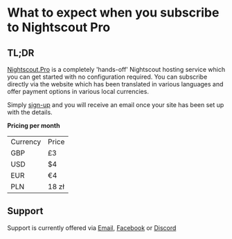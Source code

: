 # What to expect when you subscribe to Nightscout Pro


## TL;DR

[Nightscout.Pro](https://nightscout.pro/) is a completely 'hands-off' Nightscout hosting service which you can get started with no configuration required. You can subscribe directly via the website which has been translated in various languages and offer payment options in various local currencies.

Simply [sign-up](https://nightscout.pro/product/managed-nightscout-site/) and you will receive an email once your site has been set up with the details.

**Pricing per month**
<table>
    <tr>
        <td>Currency</td>
        <td>Price</td>
    </tr>
    <tr>
        <td>GBP</td>
        <td>£3</td>
    </tr>
    <tr>
        <td>USD</td>
        <td>$4</td>
    </tr>
    <tr>
        <td>EUR</td>
        <td>€4</td>
    </tr>
    <tr>
        <td>PLN</td>
        <td>18 zł</td>
    </tr>
</table>

## Support
Support is currently offered via [Email](mailto:support@nightscout.pro), [Facebook](https://www.facebook.com/nightscoutpro) or [Discord](https://discord.gg/7hYrkqVavU)
